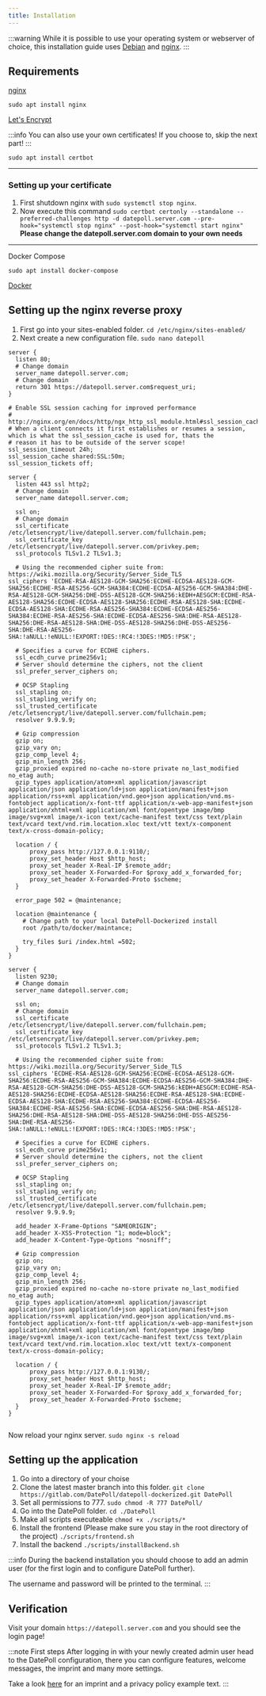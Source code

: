 ```yaml
---
title: Installation
---
```


:::warning
While it is possible to use your operating system or webserver of choice, this installation guide uses [Debian](https://www.debian.org/) and [nginx](http://nginx.org/).
:::


## Requirements
[nginx](http://nginx.org/) 
```
sudo apt install nginx
```
[Let's Encrypt](https://letsencrypt.org/)

:::info
You can also use your own certificates! If you choose to, skip the next part!
:::

```
sudo apt install certbot
```

---
### Setting up your certificate
1.  First shutdown nginx with `sudo systemctl stop nginx`.
1.  Now execute this command `sudo certbot certonly --standalone --preferred-challenges http -d datepoll.server.com --pre-hook="systemctl stop nginx" --post-hook="systemctl start nginx"` **Please change the datepoll.server.com domain to your own needs**
---

Docker Compose
```
sudo apt install docker-compose
```
[Docker](https://docs.docker.com/install/linux/docker-ce/debian/)

## Setting up the nginx reverse proxy
1.  First go into your sites-enabled folder. `cd /etc/nginx/sites-enabled/`
1.  Next create a new configuration file. `sudo nano datepoll`
```
server {
  listen 80;
  # Change domain
  server_name datepoll.server.com;
  # Change domain
  return 301 https://datepoll.server.com$request_uri;
}

# Enable SSL session caching for improved performance
# http://nginx.org/en/docs/http/ngx_http_ssl_module.html#ssl_session_cache
# When a client connects it first establishes or resumes a session, which is what the ssl_session_cache is used for, thats the 
# reason it has to be outside of the server scope!
ssl_session_timeout 24h;
ssl_session_cache shared:SSL:50m;
ssl_session_tickets off;

server {
  listen 443 ssl http2;
  # Change domain
  server_name datepoll.server.com;

  ssl on;
  # Change domain
  ssl_certificate /etc/letsencrypt/live/datepoll.server.com/fullchain.pem;
  ssl_certificate_key /etc/letsencrypt/live/datepoll.server.com/privkey.pem;
  ssl_protocols TLSv1.2 TLSv1.3;

  # Using the recommended cipher suite from: https://wiki.mozilla.org/Security/Server_Side_TLS
ssl_ciphers 'ECDHE-RSA-AES128-GCM-SHA256:ECDHE-ECDSA-AES128-GCM-SHA256:ECDHE-RSA-AES256-GCM-SHA384:ECDHE-ECDSA-AES256-GCM-SHA384:DHE-RSA-AES128-GCM-SHA256:DHE-DSS-AES128-GCM-SHA256:kEDH+AESGCM:ECDHE-RSA-AES128-SHA256:ECDHE-ECDSA-AES128-SHA256:ECDHE-RSA-AES128-SHA:ECDHE-ECDSA-AES128-SHA:ECDHE-RSA-AES256-SHA384:ECDHE-ECDSA-AES256-SHA384:ECDHE-RSA-AES256-SHA:ECDHE-ECDSA-AES256-SHA:DHE-RSA-AES128-SHA256:DHE-RSA-AES128-SHA:DHE-DSS-AES128-SHA256:DHE-DSS-AES256-SHA:DHE-RSA-AES256-SHA:!aNULL:!eNULL:!EXPORT:!DES:!RC4:!3DES:!MD5:!PSK';

  # Specifies a curve for ECDHE ciphers.
  ssl_ecdh_curve prime256v1;
  # Server should determine the ciphers, not the client
  ssl_prefer_server_ciphers on;

  # OCSP Stapling
  ssl_stapling on;
  ssl_stapling_verify on;
  ssl_trusted_certificate /etc/letsencrypt/live/datepoll.server.com/fullchain.pem;
  resolver 9.9.9.9;

  # Gzip compression
  gzip on;
  gzip_vary on;
  gzip_comp_level 4;
  gzip_min_length 256;
  gzip_proxied expired no-cache no-store private no_last_modified no_etag auth;
  gzip_types application/atom+xml application/javascript application/json application/ld+json application/manifest+json application/rss+xml application/vnd.geo+json application/vnd.ms-fontobject application/x-font-ttf application/x-web-app-manifest+json application/xhtml+xml application/xml font/opentype image/bmp image/svg+xml image/x-icon text/cache-manifest text/css text/plain text/vcard text/vnd.rim.location.xloc text/vtt text/x-component text/x-cross-domain-policy;

  location / {
      proxy_pass http://127.0.0.1:9110/;
      proxy_set_header Host $http_host;
      proxy_set_header X-Real-IP $remote_addr;
      proxy_set_header X-Forwarded-For $proxy_add_x_forwarded_for;
      proxy_set_header X-Forwarded-Proto $scheme;
  }

  error_page 502 = @maintenance;

  location @maintenance {
    # Change path to your local DatePoll-Dockerized install
    root /path/to/docker/maintance;

    try_files $uri /index.html =502;
  }
}

server {
  listen 9230;
  # Change domain
  server_name datepoll.server.com;
 
  ssl on;
  # Change domain
  ssl_certificate /etc/letsencrypt/live/datepoll.server.com/fullchain.pem;
  ssl_certificate_key /etc/letsencrypt/live/datepoll.server.com/privkey.pem;
  ssl_protocols TLSv1.2 TLSv1.3;
  
  # Using the recommended cipher suite from: https://wiki.mozilla.org/Security/Server_Side_TLS
ssl_ciphers 'ECDHE-RSA-AES128-GCM-SHA256:ECDHE-ECDSA-AES128-GCM-SHA256:ECDHE-RSA-AES256-GCM-SHA384:ECDHE-ECDSA-AES256-GCM-SHA384:DHE-RSA-AES128-GCM-SHA256:DHE-DSS-AES128-GCM-SHA256:kEDH+AESGCM:ECDHE-RSA-AES128-SHA256:ECDHE-ECDSA-AES128-SHA256:ECDHE-RSA-AES128-SHA:ECDHE-ECDSA-AES128-SHA:ECDHE-RSA-AES256-SHA384:ECDHE-ECDSA-AES256-SHA384:ECDHE-RSA-AES256-SHA:ECDHE-ECDSA-AES256-SHA:DHE-RSA-AES128-SHA256:DHE-RSA-AES128-SHA:DHE-DSS-AES128-SHA256:DHE-DSS-AES256-SHA:DHE-RSA-AES256-SHA:!aNULL:!eNULL:!EXPORT:!DES:!RC4:!3DES:!MD5:!PSK';

  # Specifies a curve for ECDHE ciphers.
  ssl_ecdh_curve prime256v1;
  # Server should determine the ciphers, not the client
  ssl_prefer_server_ciphers on;
 
  # OCSP Stapling
  ssl_stapling on;
  ssl_stapling_verify on;
  ssl_trusted_certificate /etc/letsencrypt/live/datepoll.server.com/fullchain.pem;
  resolver 9.9.9.9;
 
  add_header X-Frame-Options "SAMEORIGIN";
  add_header X-XSS-Protection "1; mode=block";
  add_header X-Content-Type-Options "nosniff";

  # Gzip compression
  gzip on;
  gzip_vary on;
  gzip_comp_level 4;
  gzip_min_length 256;
  gzip_proxied expired no-cache no-store private no_last_modified no_etag auth;
  gzip_types application/atom+xml application/javascript application/json application/ld+json application/manifest+json application/rss+xml application/vnd.geo+json application/vnd.ms-fontobject application/x-font-ttf application/x-web-app-manifest+json application/xhtml+xml application/xml font/opentype image/bmp image/svg+xml image/x-icon text/cache-manifest text/css text/plain text/vcard text/vnd.rim.location.xloc text/vtt text/x-component text/x-cross-domain-policy;

  location / {
      proxy_pass http://127.0.0.1:9130/;
      proxy_set_header Host $http_host;
      proxy_set_header X-Real-IP $remote_addr;
      proxy_set_header X-Forwarded-For $proxy_add_x_forwarded_for;
      proxy_set_header X-Forwarded-Proto $scheme;
  }
}


```
Now reload your nginx server. `sudo nginx -s reload`

## Setting up the application
1.  Go into a directory of your choise
1.  Clone the latest master branch into this folder. `git clone https://gitlab.com/DatePoll/datepoll-dockerized.git DatePoll`
1.  Set all permissions to 777.  `sudo chmod -R 777 DatePoll/`
1.  Go into the DatePoll folder. `cd ./DatePoll`
1.  Make all scripts executeable `chmod +x ./scripts/*`
1.  Install the frontend (Please make sure you stay in the root directory of the project) `./scripts/frontend.sh`
1.  Install the backend `./scripts/installBackend.sh`

:::info
During the backend installation you should choose to add an admin user (for the first login and to configure DatePoll further).

The username and password will be printed to the terminal.
:::

## Verification
Visit your domain `https://datepoll.server.com` and you should see the login page! 

:::note First steps
After logging in with your newly created admin user head to the DatePoll configuration, there you can configure features, welcome messages, the imprint and many more settings.

Take a look [here](./imprint_and_privacy_policy_example.md) for an imprint and a privacy policy example text.
:::
